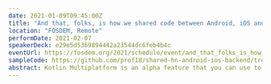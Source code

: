 ```yaml
---
date: 2021-01-09T09:45:00Z
title: "And that, folks, is how we shared code between Android, iOS and the Backend"
location: "FOSDEM, Remote"
performDate: 2021-02-07
speakerDeck: e29e5d5369894442a23544dc6feb4b4c
eventUrl: https://fosdem.org/2021/schedule/event/and_that_folks_is_how_we_shared_code/
sampleCode: https://github.com/prof18/shared-hn-android-ios-backend/tree/with-ios-fatframework
abstract: Kotlin Multiplatform is an alpha feature that you can use to share code between different platforms. Even if it is in alpha stage, it is already possible to start using it in production applications.<br><br>In this talk, I will share the discussion that led us to Kotlin Multiplatform, and the following processes we put in place to start using it in production for an Android, iOS, and backend project. I will show you what parts of the code you can (gradually) start to share and how to integrate with existing standalone projects.
---
```

